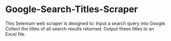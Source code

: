 # Google-Search-Titles-Scraper
This Selenium web scraper is designed to:  Input a search query into Google. Collect the titles of all search results returned. Output these titles to an Excel file.
